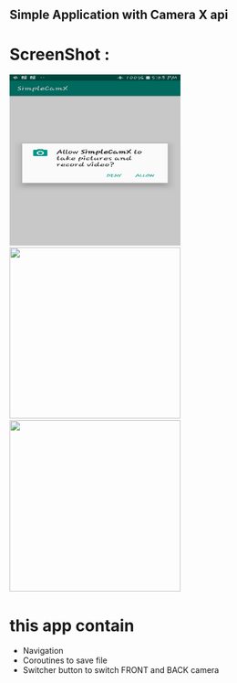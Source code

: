 ## Simple Application with Camera X api 

# ScreenShot : 
<img src="screenshot/permissions_simpleCamX_tweet.png" width="300px" height="300px"></img>
<img src="screenshot/demo_simpleCamx_tweet-small.png" width="300px" height="300px" ></img>
<img src="screenshot/save_capture_tweet-small.png" width="300px" height="300px"></img>
# this app contain 
- Navigation 
- Coroutines to save file 
- Switcher button to switch FRONT and BACK camera 

